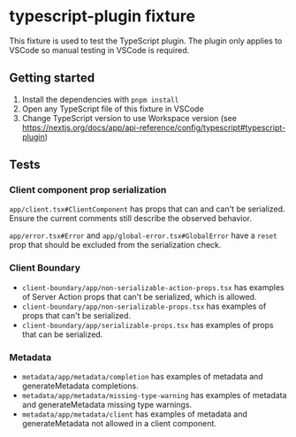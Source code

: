 # typescript-plugin fixture

This fixture is used to test the TypeScript plugin.
The plugin only applies to VSCode so manual testing in VSCode is required.

## Getting started

1. Install the dependencies with `pnpm install`
2. Open any TypeScript file of this fixture in VSCode
3. Change TypeScript version to use Workspace version (see https://nextjs.org/docs/app/api-reference/config/typescript#typescript-plugin)

## Tests

### Client component prop serialization

`app/client.tsx#ClientComponent` has props that can and can't be serialized.
Ensure the current comments still describe the observed behavior.

`app/error.tsx#Error` and `app/global-error.tsx#GlobalError` have a `reset` prop
that should be excluded from the serialization check.

### Client Boundary

- `client-boundary/app/non-serializable-action-props.tsx` has examples of Server Action props that can't be serialized, which is allowed.
- `client-boundary/app/non-serializable-props.tsx` has examples of props that can't be serialized.
- `client-boundary/app/serializable-props.tsx` has examples of props that can be serialized.

### Metadata

- `metadata/app/metadata/completion` has examples of metadata and generateMetadata completions.
- `metadata/app/metadata/missing-type-warning` has examples of metadata and generateMetadata missing type warnings.
- `metadata/app/metadata/client` has examples of metadata and generateMetadata not allowed in a client component.
